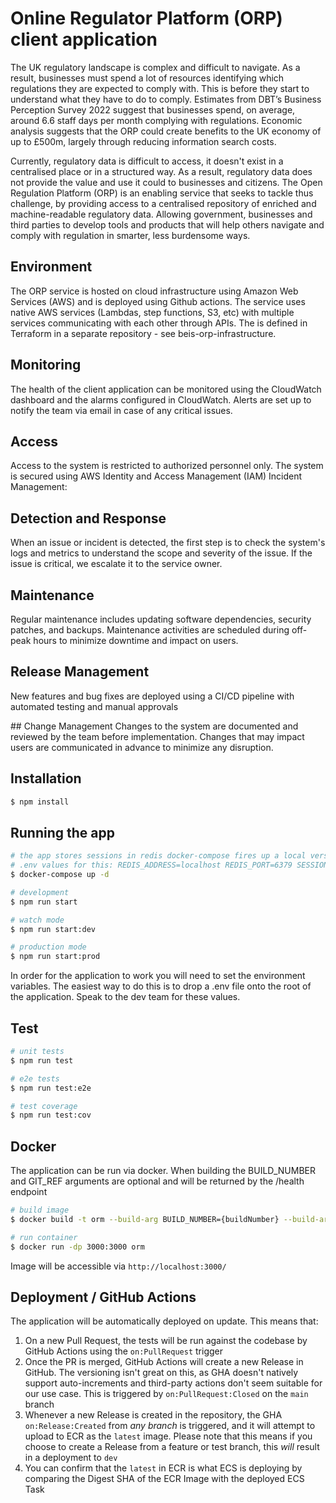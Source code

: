# Online Regulator Platform (ORP) client application

The UK regulatory landscape is complex and difficult to navigate. As a result, businesses must spend a lot of resources identifying which regulations they are expected to comply with. This is before they start to understand what they have to do to comply. Estimates from DBT’s Business Perception Survey 2022 suggest that businesses spend, on average, around 6.6 staff days per month complying with regulations. Economic analysis suggests that the ORP could create benefits to the UK economy of up to £500m, largely through reducing information search costs. 

Currently, regulatory data is difficult to access, it doesn't exist in a centralised place or in a structured way. As a result, regulatory data does not provide the value and use it could to businesses and citizens. The Open Regulation Platform (ORP) is an enabling service that seeks to tackle thus challenge, by providing access to a centralised repository of enriched and machine-readable regulatory data. Allowing government, businesses and third parties to develop tools and products that will help others navigate and comply with regulation in smarter, less burdensome ways.


## Environment

The ORP service is hosted on cloud infrastructure using Amazon Web Services (AWS) and is deployed using Github actions. The service uses native AWS services (Lambdas, step functions, S3, etc) with multiple services communicating with each other through APIs. The is defined in Terraform in a separate repository - see beis-orp-infrastructure. 

## Monitoring
The health of the client application can be monitored using the CloudWatch dashboard and the alarms configured in CloudWatch. Alerts are set up to notify the team via email in case of any critical issues.

## Access 
Access to the system is restricted to authorized personnel only. The system is secured using AWS Identity and Access Management (IAM) 
Incident Management:

## Detection and Response
When an issue or incident is detected, the first step is to check the system's logs and metrics to understand the scope and severity of the issue. If the issue is critical, we escalate it to the service owner.

## Maintenance
Regular maintenance includes updating software dependencies, security patches, and backups. Maintenance activities are scheduled during off-peak hours to minimize downtime and impact on users.

## Release Management
New features and bug fixes are deployed using a CI/CD pipeline with automated testing and manual approvals

## Change Management
Changes to the system are documented and reviewed by the team before implementation. Changes that may impact users are communicated in advance to minimize any disruption.


## Installation

```bash
$ npm install
```

## Running the app

```bash
# the app stores sessions in redis docker-compose fires up a local version.
# .env values for this: REDIS_ADDRESS=localhost REDIS_PORT=6379 SESSION_SECRET=my-secret
$ docker-compose up -d

# development
$ npm run start

# watch mode
$ npm run start:dev

# production mode
$ npm run start:prod
```
In order for the application to work you will need to set the environment variables. The easiest way to do this is to drop a .env file onto the root of the application. Speak to the dev team for these values.


## Test

```bash
# unit tests
$ npm run test

# e2e tests
$ npm run test:e2e

# test coverage
$ npm run test:cov
```

## Docker

The application can be run via docker. When building the BUILD_NUMBER and GIT_REF arguments are optional and will be returned by the /health endpoint
```bash
# build image
$ docker build -t orm --build-arg BUILD_NUMBER={buildNumber} --build-arg GIT_REF={gitref} .

# run container
$ docker run -dp 3000:3000 orm
```
Image will be accessible via `http://localhost:3000/`


## Deployment / GitHub Actions

The application will be automatically deployed on update. This means that:

1. On a new Pull Request, the tests will be run against the codebase by GitHub Actions using the `on:PullRequest` trigger
1. Once the PR is merged, GitHub Actions will create a new Release in GitHub. The versioning isn't great on this, as GHA doesn't natively support auto-increments and third-party actions don't seem suitable for our use case.  This is triggered by `on:PullRequest:Closed` on the `main` branch
1. Whenever a new Release is created in the repository, the GHA `on:Release:Created` from _any branch_ is triggered, and it will attempt to upload to ECR as the `latest` image. Please note that this means if you choose to create a Release from a feature or test branch, this _will_ result in a deployment to `dev`
1. You can confirm that the `latest` in ECR is what ECS is deploying by comparing the Digest SHA of the ECR Image with the deployed ECS Task
